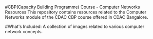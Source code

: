 ﻿#CBP(Capacity Building Programme) Course - Computer Networks Resources
    This repository contains resources related to the Computer Networks module of the CDAC CBP course offered in CDAC Bangalore.

#What's Included:
    A collection of images related to various computer network concepts.
